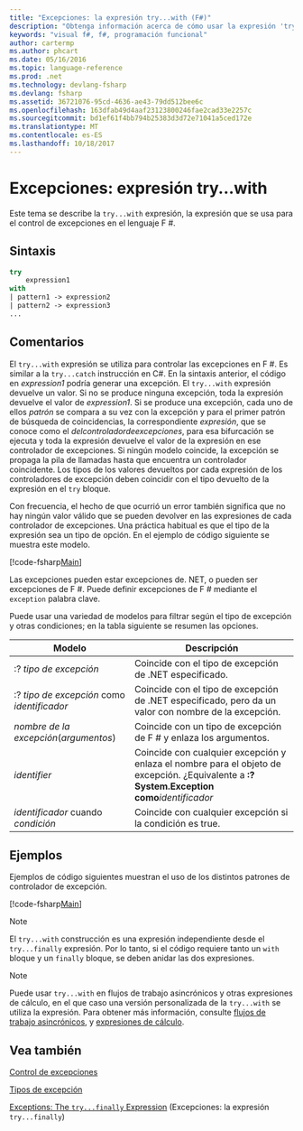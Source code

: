 ```yaml
---
title: "Excepciones: la expresión try...with (F#)"
description: "Obtenga información acerca de cómo usar la expresión 'try... with' de F # para el control de excepciones."
keywords: "visual f#, f#, programación funcional"
author: cartermp
ms.author: phcart
ms.date: 05/16/2016
ms.topic: language-reference
ms.prod: .net
ms.technology: devlang-fsharp
ms.devlang: fsharp
ms.assetid: 36721076-95cd-4636-ae43-79dd512bee6c
ms.openlocfilehash: 163dfab49d4aaf23123800246fae2cad33e2257c
ms.sourcegitcommit: bd1ef61f4bb794b25383d3d72e71041a5ced172e
ms.translationtype: MT
ms.contentlocale: es-ES
ms.lasthandoff: 10/18/2017
---
```

# <a name="exceptions-the-trywith-expression"></a>Excepciones: expresión try...with

Este tema se describe la `try...with` expresión, la expresión que se usa para el control de excepciones en el lenguaje F #.


## <a name="syntax"></a>Sintaxis

```fsharp
try
    expression1
with
| pattern1 -> expression2
| pattern2 -> expression3
...
```

## <a name="remarks"></a>Comentarios
El `try...with` expresión se utiliza para controlar las excepciones en F #. Es similar a la `try...catch` instrucción en C#. En la sintaxis anterior, el código en *expression1* podría generar una excepción. El `try...with` expresión devuelve un valor. Si no se produce ninguna excepción, toda la expresión devuelve el valor de *expression1*. Si se produce una excepción, cada uno de ellos *patrón* se compara a su vez con la excepción y para el primer patrón de búsqueda de coincidencias, la correspondiente *expresión*, que se conoce como el *delcontroladordeexcepciones*, para esa bifurcación se ejecuta y toda la expresión devuelve el valor de la expresión en ese controlador de excepciones. Si ningún modelo coincide, la excepción se propaga la pila de llamadas hasta que encuentra un controlador coincidente. Los tipos de los valores devueltos por cada expresión de los controladores de excepción deben coincidir con el tipo devuelto de la expresión en el `try` bloque.

Con frecuencia, el hecho de que ocurrió un error también significa que no hay ningún valor válido que se pueden devolver en las expresiones de cada controlador de excepciones. Una práctica habitual es que el tipo de la expresión sea un tipo de opción. En el ejemplo de código siguiente se muestra este modelo.

[!code-fsharp[Main](../../../../samples/snippets/fsharp/lang-ref-2/snippet5601.fs)]

Las excepciones pueden estar excepciones de. NET, o pueden ser excepciones de F #. Puede definir excepciones de F # mediante el `exception` palabra clave.

Puede usar una variedad de modelos para filtrar según el tipo de excepción y otras condiciones; en la tabla siguiente se resumen las opciones.


|Modelo|Descripción|
|-------|-----------|
|:? *tipo de excepción*|Coincide con el tipo de excepción de .NET especificado.|
|:? *tipo de excepción* como *identificador*|Coincide con el tipo de excepción de .NET especificado, pero da un valor con nombre de la excepción.|
|*nombre de la excepción*(*argumentos*)|Coincide con un tipo de excepción de F # y enlaza los argumentos.|
|*identifier*|Coincide con cualquier excepción y enlaza el nombre para el objeto de excepción. ¿Equivalente a **:? System.Exception como***identificador*|
|*identificador* cuando *condición*|Coincide con cualquier excepción si la condición es true.|

## <a name="examples"></a>Ejemplos
Ejemplos de código siguientes muestran el uso de los distintos patrones de controlador de excepción.

[!code-fsharp[Main](../../../../samples/snippets/fsharp/lang-ref-2/snippet5602.fs)]
    
>[!NOTE] 
El `try...with` construcción es una expresión independiente desde el `try...finally` expresión. Por lo tanto, si el código requiere tanto un `with` bloque y un `finally` bloque, se deben anidar las dos expresiones.

>[!NOTE] 
Puede usar `try...with` en flujos de trabajo asincrónicos y otras expresiones de cálculo, en el que caso una versión personalizada de la `try...with` se utiliza la expresión. Para obtener más información, consulte [flujos de trabajo asincrónicos](../asynchronous-workflows.md), y [expresiones de cálculo](../computation-expressions.md).


## <a name="see-also"></a>Vea también
[Control de excepciones](index.md)

[Tipos de excepción](exception-types.md)

[Exceptions: The `try...finally` Expression](the-try-finally-expression.md) (Excepciones: la expresión `try...finally`)
